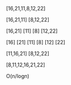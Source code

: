 [16,21,11,8,12,22]

[16,21,11]  [8,12,22]

[16,21] [11]   [8] [12,22]

[16] [21] [11]  [8] [12] [22]

[11,16,21]  [8,12,22]

[8,11,12,16,21,22]


O(n/logn)